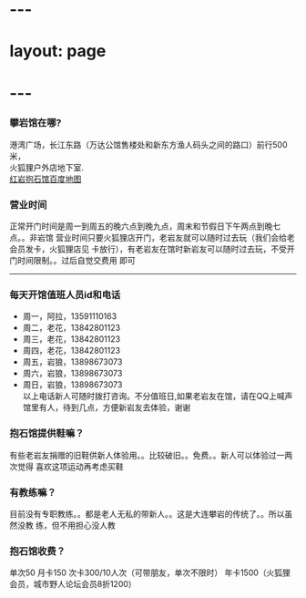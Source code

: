 # ---
# layout: page
# ---

### 攀岩馆在哪?
港湾广场，长江东路（万达公馆售楼处和新东方渔人码头之间的路口）前行500米，<br>
火狐狸户外店地下室.<br>
[红岩抱石馆百度地图](http://j.map.baidu.com/sBCdv)

### 营业时间
正常开门时间是周一到周五的晚六点到晚九点，周末和节假日下午两点到晚七点。。非岩馆
营业时间只要火狐狸店开门，老岩友就可以随时过去玩（我们会给老会员发卡，火狐狸店见
卡放行），有老岩友在馆时新岩友可以随时过去玩，不受开门时间限制。。过后自觉交费用
即可

---------
	
### 每天开馆值班人员id和电话
- 周一，阿拉，13591110163
- 周二，老花，13842801123
- 周三，老花，13842801123
- 周四，老花，13842801123
- 周五，岩狼，13898673073
- 周六，岩狼，13898673073
- 周日，岩狼，13898673073 
<br>以上电话新人可随时拨打咨询。不分值班日,如果老岩友在馆，请在QQ上喊声馆里有人，待到几点，方便新岩友去体验，谢谢

### 抱石馆提供鞋嘛？
有些老岩友捐赠的旧鞋供新人体验用。。比较破旧。。免费。。新人可以体验过一两次觉得
喜欢这项运动再考虑买鞋

### 有教练嘛？
目前没有专职教练。。都是老人无私的带新人。。这是大连攀岩的传统了。。所以虽然没教
练，但不用担心没人教

### 抱石馆收费？
单次50
月卡150
次卡300/10人次（可带朋友，单次不限时）
年卡1500（火狐狸会员，城市野人论坛会员8折1200）

